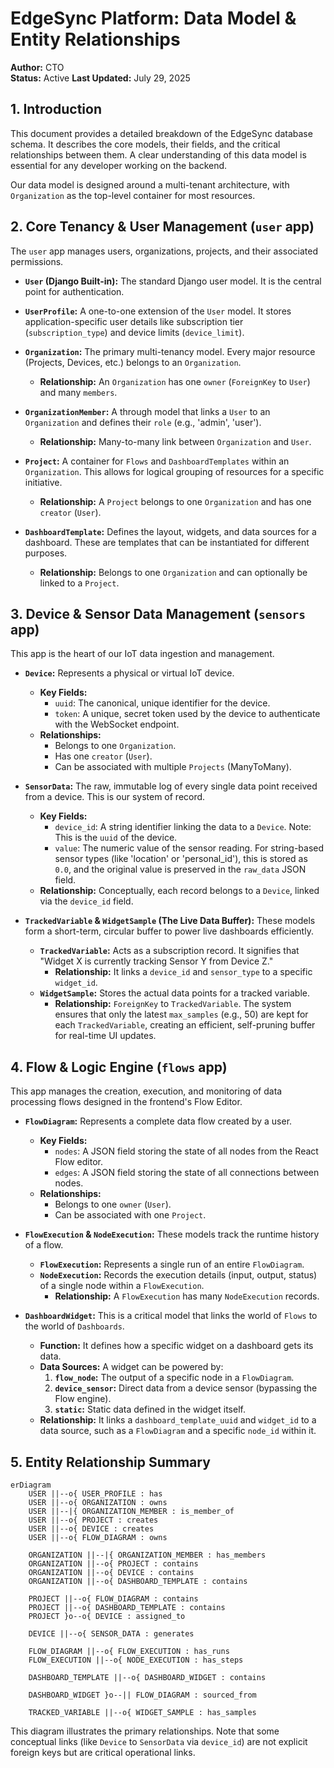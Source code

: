
# EdgeSync Platform: Data Model & Entity Relationships

**Author:** CTO  
**Status:** Active
**Last Updated:** July 29, 2025

## 1. Introduction

This document provides a detailed breakdown of the EdgeSync database schema. It describes the core models, their fields, and the critical relationships between them. A clear understanding of this data model is essential for any developer working on the backend.

Our data model is designed around a multi-tenant architecture, with `Organization` as the top-level container for most resources.

## 2. Core Tenancy & User Management (`user` app)

The `user` app manages users, organizations, projects, and their associated permissions.

-   **`User` (Django Built-in):** The standard Django user model. It is the central point for authentication.

-   **`UserProfile`:** A one-to-one extension of the `User` model. It stores application-specific user details like subscription tier (`subscription_type`) and device limits (`device_limit`).

-   **`Organization`:** The primary multi-tenancy model. Every major resource (Projects, Devices, etc.) belongs to an `Organization`.
    -   **Relationship:** An `Organization` has one `owner` (`ForeignKey` to `User`) and many `members`.

-   **`OrganizationMember`:** A through model that links a `User` to an `Organization` and defines their `role` (e.g., 'admin', 'user').
    -   **Relationship:** Many-to-many link between `Organization` and `User`.

-   **`Project`:** A container for `Flows` and `DashboardTemplates` within an `Organization`. This allows for logical grouping of resources for a specific initiative.
    -   **Relationship:** A `Project` belongs to one `Organization` and has one `creator` (`User`).

-   **`DashboardTemplate`:** Defines the layout, widgets, and data sources for a dashboard. These are templates that can be instantiated for different purposes.
    -   **Relationship:** Belongs to one `Organization` and can optionally be linked to a `Project`.

## 3. Device & Sensor Data Management (`sensors` app)

This app is the heart of our IoT data ingestion and management.

-   **`Device`:** Represents a physical or virtual IoT device.
    -   **Key Fields:**
        -   `uuid`: The canonical, unique identifier for the device.
        -   `token`: A unique, secret token used by the device to authenticate with the WebSocket endpoint.
    -   **Relationships:**
        -   Belongs to one `Organization`.
        -   Has one `creator` (`User`).
        -   Can be associated with multiple `Projects` (ManyToMany).

-   **`SensorData`:** The raw, immutable log of every single data point received from a device. This is our system of record.
    -   **Key Fields:**
        -   `device_id`: A string identifier linking the data to a `Device`. Note: This is the `uuid` of the device.
        -   `value`: The numeric value of the sensor reading. For string-based sensor types (like 'location' or 'personal_id'), this is stored as `0.0`, and the original value is preserved in the `raw_data` JSON field.
    -   **Relationship:** Conceptually, each record belongs to a `Device`, linked via the `device_id` field.

-   **`TrackedVariable` & `WidgetSample` (The Live Data Buffer):** These models form a short-term, circular buffer to power live dashboards efficiently.
    -   **`TrackedVariable`:** Acts as a subscription record. It signifies that "Widget X is currently tracking Sensor Y from Device Z."
        -   **Relationship:** It links a `device_id` and `sensor_type` to a specific `widget_id`.
    -   **`WidgetSample`:** Stores the actual data points for a tracked variable.
        -   **Relationship:** `ForeignKey` to `TrackedVariable`. The system ensures that only the latest `max_samples` (e.g., 50) are kept for each `TrackedVariable`, creating an efficient, self-pruning buffer for real-time UI updates.

## 4. Flow & Logic Engine (`flows` app)

This app manages the creation, execution, and monitoring of data processing flows designed in the frontend's Flow Editor.

-   **`FlowDiagram`:** Represents a complete data flow created by a user.
    -   **Key Fields:**
        -   `nodes`: A JSON field storing the state of all nodes from the React Flow editor.
        -   `edges`: A JSON field storing the state of all connections between nodes.
    -   **Relationships:**
        -   Belongs to one `owner` (`User`).
        -   Can be associated with one `Project`.

-   **`FlowExecution` & `NodeExecution`:** These models track the runtime history of a flow.
    -   **`FlowExecution`:** Represents a single run of an entire `FlowDiagram`.
    -   **`NodeExecution`:** Records the execution details (input, output, status) of a single node within a `FlowExecution`.
        -   **Relationship:** A `FlowExecution` has many `NodeExecution` records.

-   **`DashboardWidget`:** This is a critical model that links the world of `Flows` to the world of `Dashboards`.
    -   **Function:** It defines how a specific widget on a dashboard gets its data.
    -   **Data Sources:** A widget can be powered by:
        1.  **`flow_node`:** The output of a specific node in a `FlowDiagram`.
        2.  **`device_sensor`:** Direct data from a device sensor (bypassing the Flow engine).
        3.  **`static`:** Static data defined in the widget itself.
    -   **Relationship:** It links a `dashboard_template_uuid` and `widget_id` to a data source, such as a `FlowDiagram` and a specific `node_id` within it.

## 5. Entity Relationship Summary

```mermaid
erDiagram
    USER ||--o{ USER_PROFILE : has
    USER ||--o{ ORGANIZATION : owns
    USER ||--|{ ORGANIZATION_MEMBER : is_member_of
    USER ||--o{ PROJECT : creates
    USER ||--o{ DEVICE : creates
    USER ||--o{ FLOW_DIAGRAM : owns

    ORGANIZATION ||--|{ ORGANIZATION_MEMBER : has_members
    ORGANIZATION ||--o{ PROJECT : contains
    ORGANIZATION ||--o{ DEVICE : contains
    ORGANIZATION ||--o{ DASHBOARD_TEMPLATE : contains

    PROJECT ||--o{ FLOW_DIAGRAM : contains
    PROJECT ||--o{ DASHBOARD_TEMPLATE : contains
    PROJECT }o--o{ DEVICE : assigned_to

    DEVICE ||--o{ SENSOR_DATA : generates

    FLOW_DIAGRAM ||--o{ FLOW_EXECUTION : has_runs
    FLOW_EXECUTION ||--o{ NODE_EXECUTION : has_steps

    DASHBOARD_TEMPLATE ||--o{ DASHBOARD_WIDGET : contains

    DASHBOARD_WIDGET }o--|| FLOW_DIAGRAM : sourced_from

    TRACKED_VARIABLE ||--o{ WIDGET_SAMPLE : has_samples
```

This diagram illustrates the primary relationships. Note that some conceptual links (like `Device` to `SensorData` via `device_id`) are not explicit foreign keys but are critical operational links.

